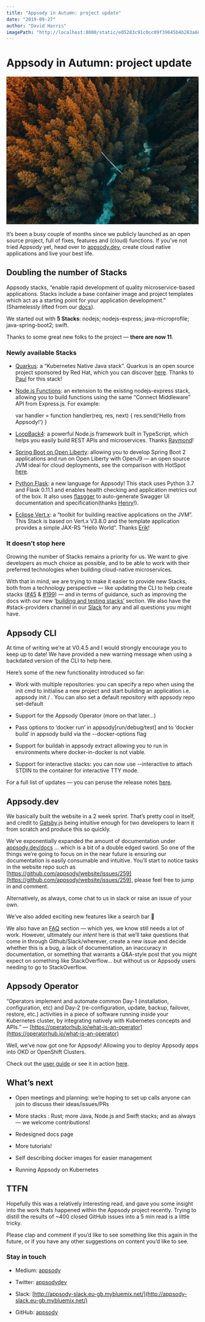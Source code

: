 ```yaml
---
title: "Appsody in Autumn: project update"
date: "2019-09-27"
author: "David Harris"
imagePath: "http://localhost:8000/static/e05283c91c0cc09f39645b4b283a68a7/8dcf2/autumn.jpg"
---
```


# Appsody in Autumn: project update

![Autumn](./resources/autumn.jpeg)

It’s been a busy couple of months since we publicly launched as an open source project, full of fixes, features and (cloud) functions. If you’ve not tried Appsody yet, head over to [appsody.dev](https://appsody.dev), create cloud native applications and live your best life.

## Doubling the number of Stacks

Appsody stacks, “enable rapid development of quality microservice-based applications. Stacks include a base container image and project templates which act as a starting point for your application development.” (Shamelessly lifted from our [docs](https://appsody.dev/docs/stacks/stacks-overview)).

We started out with **5 Stacks**: nodejs; nodejs-express; java-microprofile; java-spring-boot2; swift.

Thanks to some great new folks to the project — **there are now 11**.

### Newly available Stacks

* [Quarkus](https://github.com/appsody/stacks/tree/master/experimental/quarkus): a “Kubernetes Native Java stack”. Quarkus is an open source project sponsored by Red Hat, which you can discover [here](https://quarkus.io/). Thanks to [Paul](https://github.com/paulrobinson) for this stack!

* [Node.js Functions](https://github.com/appsody/stacks/tree/master/experimental/nodejs-functions): an extension to the existing nodejs-express stack, allowing you to build functions using the same “Connect Middleware” API from Express.js. For example:

    var handler = function handler(req, res, next) {
        res.send('Hello from Appsody!')
    }

* [LoopBack4](https://github.com/appsody/stacks/tree/master/incubator/nodejs-loopback): a powerful Node.js framework built in TypeScript, which helps you easily build REST APIs and microservices. Thanks [Raymond](https://github.com/raymondfeng)!

* [Spring Boot on Open Liberty](https://github.com/appsody/stacks/tree/master/experimental/java-spring-boot2-liberty): allowing you to develop Spring Boot 2 applications and run on Open Liberty with OpenJ9 — an open source JVM ideal for cloud deployments, see the comparison with HotSpot [here](https://www.eclipse.org/openj9/oj9_performance.html).

* [Python Flask](https://github.com/appsody/stacks/tree/master/incubator/python-flask): a new language for Appsody! This stack uses Python 3.7 and Flask 0.11.1 and enables health checking and application metrics out of the box. It also uses [flasgger](https://github.com/flasgger/flasgger) to auto-generate Swagger UI documentation and specification(thanks [Henry](https://github.com/henrynash)!).

* [Eclipse Vert.x](https://github.com/appsody/stacks/tree/master/experimental/vertx): a “toolkit for building reactive applications on the JVM”. This Stack is based on Vert.x V3.8.0 and the template application provides a simple JAX-RS “Hello World”. Thanks [Erik](https://github.com/edewit)!

### It doesn’t stop here

Growing the number of Stacks remains a priority for us. We want to give developers as much choice as possible, and to be able to work with their preferred technologies when building cloud-native microservices.

With that in mind, we are trying to make it easier to provide new Stacks, both from a technology perspective — like updating the CLI to help create stacks ([#45](https://github.com/appsody/appsody/issues/45) & [#199](https://github.com/appsody/stacks/issues/199)) — and in terms of guidance, such as improving the docs with our new ‘[building and testing stacks’](https://appsody.dev/docs/stacks/build-and-test) section. We also have the #stack-providers channel in our [Slack](http://appsody-slack.eu-gb.mybluemix.net/) for any and all questions you might have.

## Appsody CLI

At time of writing we’re at V0.4.5 and I would strongly encourage you to keep up to date! We have provided a new warning message when using a backdated version of the CLI to help here.

Here’s some of the new functionality introduced so far:

* Work with multiple repositories: you can specify a repo when using the init cmd to initialise a new project and start building an application i.e. appsody init <repository>/<stack> . You can also set a default repository with appsody repo set-default

* Support for the Appsody Operator (more on that later…)

* Pass options to ‘docker run’ in appsody[run/debug/test] and to ‘docker build’ in appsody build via the --docker-options flag

* Support for buildah in appsody extract allowing you to run in environments where docker-in-docker is not viable.

* Support for interactive stacks: you can now use --interactive to attach STDIN to the container for interactive TTY mode.

For a full list of updates — you can peruse the release notes [here](https://github.com/appsody/appsody/releases).

## Appsody.dev

We basically built the website in a 2 week sprint. That’s pretty cool in itself, and credit to [Gatsby](https://www.gatsbyjs.org/).js being intuitive enough for two developers to learn it from scratch and produce this so quickly.

We’ve exponentially expanded the amount of documentation under [appsody.dev/docs](https://appsody.dev/docs) … which is a bit of a double edged sword. So one of the things we’re going to focus on in the near future is ensuring our documentation is easily consumable and intuitive. You’ll start to notice tasks in the website repo such as [https://github.com/appsody/website/issues/259](https://github.com/appsody/website/issues/259), please feel free to jump in and comment.

Alternatively, as always, come chat to us in slack or raise an issue of your own.

We’ve also added exciting new features like a search bar 🎉

We also have an [FAQ](https://appsody.dev/docs/faq) section — which yes, we know still needs a lot of work. However, ultimately our *intent* here is that we’ll take questions that come in through Github/Slack/wherever, create a new issue and decide whether this is a bug, a lack of documentation, an inaccuracy in documentation, or something that warrants a Q&A-style post that you might expect on something like StackOverflow… but without us or Appsody users needing to go to StackOverflow.

## Appsody Operator

“Operators implement and automate common Day-1 (installation, configuration, etc) and Day-2 (re-configuration, update, backup, failover, restore, etc.) activities in a piece of software running inside your Kubernetes cluster, by integrating natively with Kubernetes concepts and APIs.” — [https://operatorhub.io/what-is-an-operator](https://operatorhub.io/what-is-an-operator)

Well, we’ve now got one for Appsody! Allowing you to deploy Appsody apps into OKD or OpenShift Clusters.

Check out the [user guide](https://github.com/appsody/appsody-operator/blob/master/doc/user-guide.md) or see it in action [here](https://github.com/appsody/appsody-operator/blob/master/demo/README.md).

## What’s next

* Open meetings and planning: we’re hoping to set up calls anyone can join to discuss their ideas/issues/PRs

* More stacks : Rust; more Java, Node.js and Swift stacks; and as always — we welcome contributions!

* Redesigned docs page

* More tutorials!

* Self describing docker images for easier management

* Running Appsody on Kubernetes

## TTFN

Hopefully this was a relatively interesting read, and gave you some insight into the work thats happened within the Appsody project recently. Trying to distill the results of ~400 closed GitHub issues into a 5 min read is a little tricky.

Please clap and comment if you’d like to see something like this again in the future, or if you have any other suggestions on content you’d like to see.

### Stay in touch

* Medium: [appsody](https://medium.com/appsody)

* Twitter: [appsodydev](https://twitter.com/appsodydev)

* Slack: [http://appsody-slack.eu-gb.mybluemix.net/](http://appsody-slack.eu-gb.mybluemix.net/)

* GitHub: [appsody](https://github.com/appsody)
